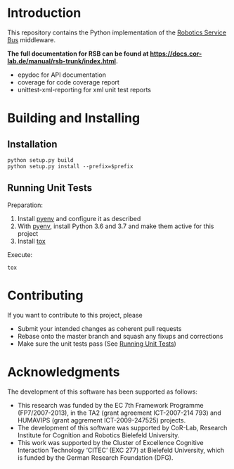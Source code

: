 # Introduction #

This repository contains the Python implementation of the [Robotics Service Bus](https://github.com/open-rsx) middleware.

**The full documentation for RSB can be found at <https://docs.cor-lab.de/manual/rsb-trunk/index.html>.**

- epydoc for API documentation
- coverage for code coverage report
- unittest-xml-reporting for xml unit test reports

# Building and Installing

## Installation ##

```shell
python setup.py build
python setup.py install --prefix=$prefix
```

## Running Unit Tests ##

Preparation:

1. Install [pyenv] and configure it as described
1. With [pyenv], install Python 3.6 and 3.7 and make them active for this project
1. Install [tox]

Execute:

```shell
tox
```

# Contributing #

If you want to contribute to this project, please

- Submit your intended changes as coherent pull requests
- Rebase onto the master branch and squash any fixups and corrections
- Make sure the unit tests pass (See [Running Unit Tests](#running-unit-tests))

# Acknowledgments #

The development of this software has been supported as follows:

- This research was funded by the EC 7th Framework Programme (FP7/2007-2013), in the TA2 (grant agreement ICT-2007-214 793) and HUMAVIPS (grant aggrement ICT-2009-247525) projects.
- The development of this software was supported by CoR-Lab, Research Institute for Cognition and Robotics Bielefeld University.
- This work was supported by the Cluster of Excellence Cognitive Interaction Technology ‘CITEC’ (EXC 277) at Bielefeld University, which is funded by the German Research Foundation (DFG).

[pyenv]: https://github.com/pyenv/pyenv
[tox]: https://tox.readthedocs.io
